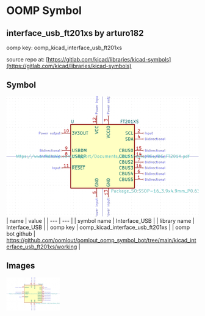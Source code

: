 # OOMP Symbol  
## interface_usb_ft201xs  by arturo182  
  
oomp key: oomp_kicad_interface_usb_ft201xs  
  
source repo at: [https://gitlab.com/kicad/libraries/kicad-symbols](https://gitlab.com/kicad/libraries/kicad-symbols)  
## Symbol  
  
[![working.png](working_600.png)](working.png)  
| name | value | 
| --- | --- | 
| symbol name | Interface_USB | 
| library name | Interface_USB | 
| oomp key | oomp_kicad_interface_usb_ft201xs | 
| oomp bot github | https://github.com/oomlout/oomlout_oomp_symbol_bot/tree/main/kicad_interface_usb_ft201xs/working | 
## Images  
  
[![working.png](working_140.png)](working.png)  
